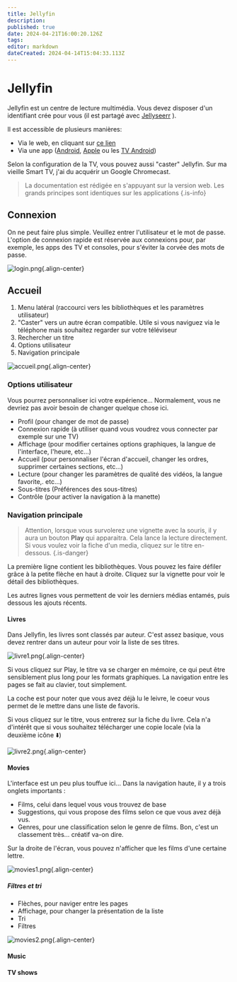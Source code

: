 ```yaml
---
title: Jellyfin
description: 
published: true
date: 2024-04-21T16:00:20.126Z
tags: 
editor: markdown
dateCreated: 2024-04-14T15:04:33.113Z
---
```


# Jellyfin	
Jellyfin est un centre de lecture multimédia. Vous devez disposer d'un identifiant crée pour vous (il est partagé avec [Jellyseerr](/jellyseerr) ).

Il est accessible de plusieurs manières:
- Via le web, en cliquant sur [ce lien](https://jellyfin.ktgn.ne)
- Via une app ([Android](/https://play.google.com/store/apps/details?id=org.jellyfin.mobile), [Apple](/https://apps.apple.com/us/app/jellyfin-mobile/id1480192618?mt=8) ou les [TV Android](/https://play.google.com/store/apps/details?id=org.jellyfin.androidtv))

Selon la configuration de la TV, vous pouvez aussi "caster" Jellyfin. Sur ma vieille Smart TV, j'ai du acquérir un Google Chromecast.

> La documentation est rédigée en s'appuyant sur la version web. Les grands principes sont identiques sur les applications
{.is-info}

## Connexion

On ne peut faire plus simple.  Veuillez entrer l'utilisateur et le mot de passe.
L'option de connexion rapide est réservée aux connexions pour, par exemple, les apps des TV et consoles, pour s'éviter la corvée des mots de passe.

![login.png](/jellyfin/login.png){.align-center}

## Accueil

1. Menu latéral (raccourci vers les bibliothèques et les paramètres utilisateur)
2. "Caster" vers un autre écran compatible. Utile si vous naviguez via le téléphone mais souhaitez regarder sur votre téléviseur
3. Rechercher un titre
4. Options utilisateur
5. Navigation principale

![accueil.png](/jellyfin/accueil.png){.align-center}

### Options utilisateur

Vous pourrez personnaliser ici votre expérience...  Normalement, vous ne devriez pas avoir besoin de changer quelque chose ici.

- Profil  (pour changer de mot de passe)
- Connexion rapide (à utiliser quand vous voudrez vous connecter par exemple sur une TV)
- Affichage (pour modifier certaines options graphiques, la langue de l'interface, l'heure, etc...)
- Accueil (pour personnaliser l'écran d'accueil, changer les ordres, supprimer certaines sections, etc...)
- Lecture (pour changer les paramètres de qualité des vidéos, la langue favorite,. etc...)
- Sous-titres (Préférences des sous-titres)
- Contrôle (pour activer la navigation à la manette)

### Navigation principale

> Attention, lorsque vous survolerez une vignette avec la souris, il y aura un bouton **Play** qui apparaitra.
Cela lance la lecture directement. Si vous voulez voir la fiche d'un media, cliquez sur le titre en-dessous. 
{.is-danger}


La première ligne contient les bibliothèques. Vous pouvez les faire défiler grâce à la petite flèche en haut à droite.
Cliquez sur la vignette pour voir le détail des bibliothèques.

Les autres lignes vous permettent de voir les derniers médias entamés, puis dessous les ajouts récents.

#### Livres
Dans Jellyfin, les livres sont classés par auteur. C'est assez basique, vous devez rentrer dans un auteur pour voir la liste de ses titres.

![livre1.png](/jellyfin/livre1.png){.align-center}

Si vous cliquez sur Play, le titre va se charger en mémoire, ce qui peut être sensiblement plus long pour les formats graphiques. La navigation entre les pages se fait au clavier, tout simplement. 

La coche est pour noter que vous avez déjà lu le leivre, le coeur vous permet de le mettre dans une liste de favoris.

Si vous cliquez sur le titre, vous entrerez sur la fiche du livre. Cela n'a d'intérêt que si vous souhaitez télécharger une copie locale (via la deuxième icône ⬇️)

![livre2.png](/jellyfin/livre2.png){.align-center}

#### Movies

L'interface est un peu plus touffue ici... Dans la navigation haute, il y a trois onglets importants :

- Films, celui dans lequel vous vous trouvez de base
- Suggestions, qui vous propose des films selon ce que vous avez déjà vus.
- Genres, pour une classification selon le genre de films. Bon, c'est un classement très... créatif va-on dire. 

Sur la droite de l'écran, vous pouvez n'afficher que les films d'une certaine lettre. 

![movies1.png](/jellyfin/movies1.png){.align-center}

##### Filtres et tri

- Flèches, pour naviger entre les pages
- Affichage, pour changer la présentation de la liste
- Tri
- Filtres

![movies2.png](/jellyfin/movies2.png){.align-center}

#### Music

#### TV shows



